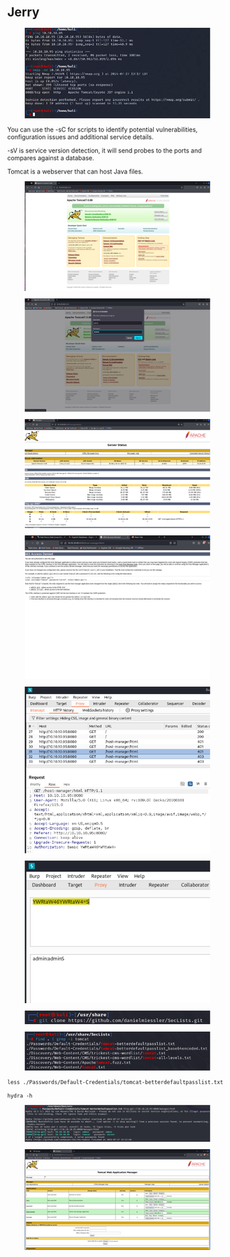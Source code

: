 # Jerry

<figure><img src="../.gitbook/assets/image (19).png" alt=""><figcaption></figcaption></figure>

You can use the -sC for scripts to identify potential vulnerabilities, configuration issues and additional service details.&#x20;

\-sV is service version detection, it will send probes to the ports and compares against a database.



Tomcat is a webserver that can host Java files.



<figure><img src="../.gitbook/assets/image (20).png" alt=""><figcaption></figcaption></figure>

<figure><img src="../.gitbook/assets/image (21).png" alt=""><figcaption></figcaption></figure>

<figure><img src="../.gitbook/assets/image (22).png" alt=""><figcaption></figcaption></figure>



<figure><img src="../.gitbook/assets/image (23).png" alt=""><figcaption></figcaption></figure>

<figure><img src="../.gitbook/assets/image (24).png" alt=""><figcaption></figcaption></figure>

<figure><img src="../.gitbook/assets/image (25).png" alt=""><figcaption></figcaption></figure>



<figure><img src="../.gitbook/assets/image (26).png" alt=""><figcaption></figcaption></figure>



<figure><img src="../.gitbook/assets/image (27).png" alt=""><figcaption></figcaption></figure>



`less ./Passwords/Default-Credentials/tomcat-betterdefaultpasslist.txt`



`hydra -h`





<figure><img src="../.gitbook/assets/image (28).png" alt=""><figcaption></figcaption></figure>

<figure><img src="../.gitbook/assets/image (29).png" alt=""><figcaption></figcaption></figure>



